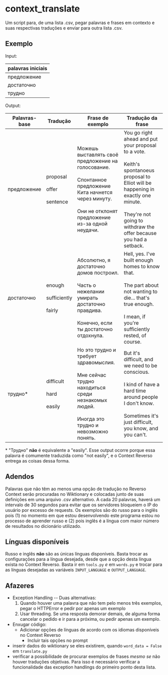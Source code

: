 # context_translate
	
Um script para, de uma lista .csv, pegar palavras e frases em contexto e suas respectivas traduções e enviar para outra lista .csv. 

## Exemplo

Input:

| palavras iniciais |
|---|
| предложение |
| достаточно|
| трудно|

Output:

| Palavras-base | Tradução | Frase de exemplo | Tradução da frase |
|---|----|----|----|
| предложение | proposal<br><br>offer<br><br>sentence | Можешь выставлять своё предложение на голосование.<br><br>Спонтанное предложение Кита начнется через минуту.<br><br>Они не отклонят предложение из-за одной неудачи. | You go right ahead and put your proposal to a vote.<br><br>Keith's spontanoeus proposal to Elliot will be happening in exactly one minute.<br><br>They're not going to withdraw the offer because you had a setback.
| достаточно| enough<br><br>sufficiently<br><br>fairly |Абсолютно, я достаточно домов построил.<br><br>Часть о нежелании умирать достаточно правдива.<br><br>Конечно, если ты достаточно отдохнула.| Hell, yes. I've built enough homes to know that.<br><br>The part about not wanting to die... that's true enough.<br><br>I mean, if you're sufficiently rested, of course.|
| трудно*| difficult<br><br>hard<br><br>easily|Но это трудно и требует здравомыслия.<br><br>Мне сейчас трудно находиться среди незнакомых людей.<br><br>Иногда это трудно и невозможно понять.|But it's difficult, and we need to be conscious.<br><br>I kind of have a hard time around people I don't know.<br><br>Sometimes it's just difficult, you know, and you can't.|


\* "Трудно" **não** é equivalente a "easily". Esse output ocorre porque essa palavra é comumente traduzida como "not easily", e o Context Reverso entrega as coisas dessa forma.

## Adendos

Palavras que não têm ao menos uma opção de tradução no Reverso Context serão procuradas no Wiktionary e colocadas junto de suas definições em uma arquivo .csv alternativo. A cada 20 palavras, haverá um intervalo de 30 segundos para evitar que os servidores bloqueiem o IP do usuário por excesso de requests. Os exemplos são do russo para o inglês pois (1) no momento em que estou desenvolvendo este programa estou no processo de aprender russo e (2) pois inglês é a língua com maior número de resultados no dicionário utilizado. 

## Línguas disponíveis

Russo e inglês **não** são as únicas línguas disponíveis. Basta trocar as configurações para a língua desejada, desde que a opção desta língua exista no Context Reverso. Basta ir em `tools.py` *e* em `words.py` e trocar para as línguas desejadas as variáveis `INPUT_LANGUAGE` e `OUTPUT_LANGUAGE`. 

## Afazeres

  - Exception Handling -- Duas alternativas:
      1. Quando houver uma palavra que não tem pelo menos três exemplos, pegar o HTTPError e pedir por apenas um exemplo
      2. Usar threading. Se uma resposta demorar demais, de alguma forma cancelar o pedido e ir para a próxima, ou pedir apenas um exemplo.
  - Enxugar código:
    - Adicionar opções de línguas de acordo com os idiomas disponíveis no Context Reverso
    	- Incluir tais opções no prompt
  - inserir dados do wiktionary se eles existirem, quando `word_data = False` em `translate.py`
  - verificar a possibilidade de procurar exemplos de frases *mesmo se* não houver traduções objetivas. Para isso é necessário verificar a funcionalidade das exception handlings do primeiro ponto desta lista. 